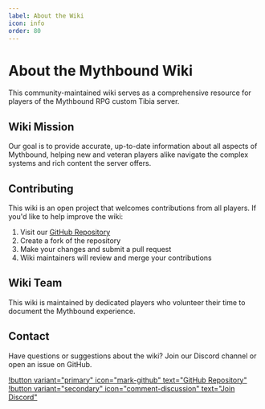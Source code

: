 ```yaml
---
label: About the Wiki
icon: info
order: 80
---
```


# About the Mythbound Wiki

This community-maintained wiki serves as a comprehensive resource for players of the Mythbound RPG custom Tibia server.

## Wiki Mission

Our goal is to provide accurate, up-to-date information about all aspects of Mythbound, helping new and veteran players alike navigate the complex systems and rich content the server offers.

## Contributing

This wiki is an open project that welcomes contributions from all players. If you'd like to help improve the wiki:

1. Visit our [GitHub Repository](https://github.com/your-github-username/Mythbound-wiki)
2. Create a fork of the repository
3. Make your changes and submit a pull request
4. Wiki maintainers will review and merge your contributions

## Wiki Team

This wiki is maintained by dedicated players who volunteer their time to document the Mythbound experience.

## Contact

Have questions or suggestions about the wiki? Join our Discord channel or open an issue on GitHub.

[!button variant="primary" icon="mark-github" text="GitHub Repository"](https://github.com/your-github-username/Mythbound-wiki)
[!button variant="secondary" icon="comment-discussion" text="Join Discord"](https://discord.gg/X7rdNahscB)
